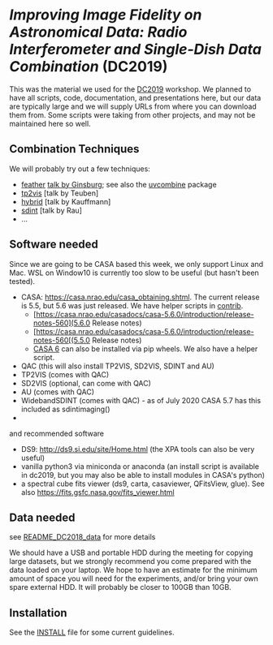 # *Improving Image Fidelity on Astronomical Data: Radio Interferometer and Single-Dish Data Combination* (DC2019)

This was the material we used for the
[DC2019](https://www.lorentzcenter.nl/improving-image-fidelity-on-astronomical-data-radio-interferometer-and-single-dish-data-combination.html)
workshop. We planned to have all scripts, code, documentation, and presentations here,
but our data are typically large and we will supply URLs from where you can download them
from. Some scripts were taking from other projects, and may not be maintained here so well.

## Combination Techniques

We will probably try out a few techniques:

   * [feather](https://casa.nrao.edu/casadocs/casa-5.4.1/image-combination/feather) [talk by Ginsburg](https://keflavich.github.io/talks/FeatheringPresentation/FeatheringPresentation.slides.html?transition=fast); see also the [uvcombine](https://github.com/radio-astro-tools/uvcombine/) package
   * [tp2vis](https://github.com/tp2vis/distribute) [talk by Teuben]
   * [hybrid](https://sites.google.com/site/jenskauffmann/research-notes/adding-zero-spa) [talk by Kauffmann]
   * [sdint](https://github.com/urvashirau/WidebandSDINT) [talk by Rau]
   * ...

## Software needed

Since we are going to be CASA based this week, we only support Linux and Mac.
WSL on Window10 is currently too slow to be useful (but hasn't been tested).

   * CASA: https://casa.nrao.edu/casa_obtaining.shtml. The current release is 5.5, but 5.6 was just released. We have helper scripts
     in [contrib](contrib). 
      * [https://casa.nrao.edu/casadocs/casa-5.6.0/introduction/release-notes-560](5.6.0 Release notes)
      * [https://casa.nrao.edu/casadocs/casa-5.6.0/introduction/release-notes-560[(5.5.0 Release notes)
      * [CASA 6](https://science.nrao.edu/enews/casa_008/) can also be installed via pip wheels. We also have a helper script.
   * QAC (this will also install TP2VIS, SD2VIS, SDINT and AU)
   * TP2VIS (comes with QAC)
   * SD2VIS (optional, can come with QAC)
   * AU (comes with QAC)
   * WidebandSDINT (comes with QAC) - as of July 2020 CASA 5.7 has this included as sdintimaging()
   * 

and recommended software

   * DS9: http://ds9.si.edu/site/Home.html (the XPA tools can also be very useful)
   * vanilla python3 via miniconda or anaconda (an install script is available in dc2019, but you may also be able to install modules
     in CASA's python)
   * a spectral cube fits viewer (ds9, carta, casaviewer, QFitsView, glue). See also https://fits.gsfc.nasa.gov/fits_viewer.html

## Data needed

see [README_DC2018_data](data/README_DC2019_data) for more details

We should have a USB and portable HDD during the meeting for copying large datasets, but
we strongly recommend you come prepared with the data loaded on your laptop. We hope to have an estimate for the minimum amount
of space you will need for the experiments, and/or bring your own spare external HDD. It will probably be closer to 100GB than 10GB.

## Installation

See the [INSTALL](INSTALL) file for some current guidelines.
